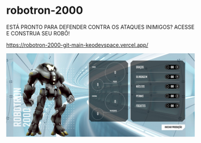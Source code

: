# robotron-2000
ESTÁ PRONTO PARA DEFENDER CONTRA OS ATAQUES INIMIGOS?
ACESSE E CONSTRUA SEU ROBÔ!

https://robotron-2000-git-main-keodevspace.vercel.app/

<img src="robotronPage.jpg">
